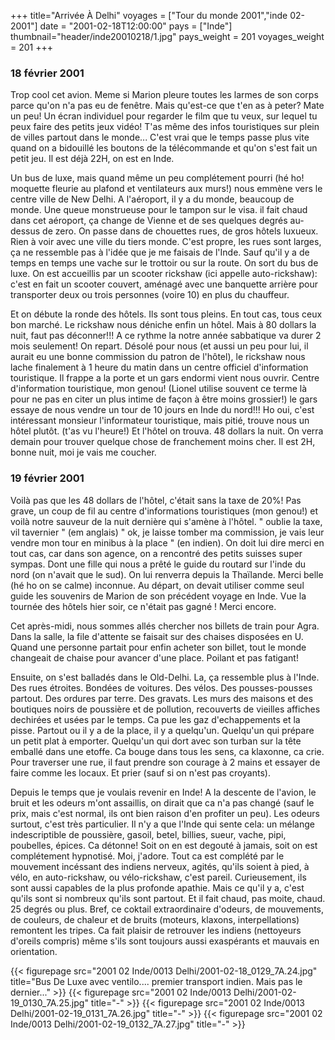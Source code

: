 +++
title="Arrivée À Delhi"
voyages = ["Tour du monde 2001","inde 02-2001"]
date = "2001-02-18T12:00:00"
pays = ["Inde"]
thumbnail="header/inde20010218/1.jpg"
pays_weight = 201
voyages_weight = 201
+++
### 18 février 2001


Trop cool cet avion. Meme si Marion pleure toutes les larmes de son corps parce 
qu'on n'a pas eu de fenêtre. Mais qu'est-ce que t'en as à peter? Mate un peu! 
Un écran individuel pour regarder le film que tu veux, sur lequel tu peux faire 
des petits jeux vidéo! T'as même des infos touristiques sur plein de villes 
partout dans le monde... C'est vrai que le temps passe plus vite quand on a 
bidouillé les boutons de la télécommande et qu'on s'est fait un petit jeu. Il 
est déjà 22H, on est en Inde. 

Un bus de luxe, mais quand même un peu complétement pourri (hé ho! moquette 
fleurie au plafond et ventilateurs aux murs!) nous emmène vers le centre ville 
de New Delhi. A l'aéroport, il y a du monde, beaucoup de monde. Une queue monstrueuse 
pour le tampon sur le visa. il fait chaud dans cet aéroport, ça change de Vienne 
et de ses quelques degrés au-dessus de zero. On passe dans de chouettes rues, 
de gros hôtels luxueux. Rien à voir avec une ville du tiers monde. C'est propre, 
les rues sont larges, ça ne ressemble pas à l'idée que je me faisais de l'Inde. 
Sauf qu'il y a de temps en temps une vache sur le trottoir ou sur la route. 
On sort du bus de luxe. On est accueillis par un scooter rickshaw (ici appelle 
auto-rickshaw): c'est en fait un scooter couvert, aménagé avec une banquette 
arrière pour transporter deux ou trois personnes (voire 10) en plus du chauffeur. 


Et on débute la ronde des hôtels. Ils sont tous pleins. En tout cas, tous ceux 
bon marché. Le rickshaw nous déniche enfin un hôtel. Mais à 80 dollars la nuit, 
faut pas déconner!!! A ce rythme la notre année sabbatique va durer 2 mois seulement! 
On repart. Désolé pour nous (et aussi un peu pour lui, il aurait eu une bonne 
commission du patron de l'hôtel), le rickshaw nous lache finalement à 1 heure 
du matin dans un centre officiel d'information touristique. Il frappe a la porte 
et un gars endormi vient nous ouvrir. Centre d'information touristique, mon 
genou! (Lionel utilise souvent ce terme là pour ne pas en citer un plus intime 
de façon à être moins grossier!) le gars essaye de nous vendre un tour de 10 
jours en Inde du nord!!! Ho oui, c'est intéressant monsieur l'informateur touristique, 
mais pitié, trouve nous un hôtel plutôt. (t'as vu l'heure!) Et l'hôtel on trouva. 
48 dollars la nuit. On verra demain pour trouver quelque chose de franchement 
moins cher. Il est 2H, bonne nuit, moi je vais me coucher. 

### 19 février 2001


Voilà pas que les 48 dollars de l'hôtel, c'était sans la taxe de 20%! Pas grave, 
un coup de fil au centre d'informations touristiques (mon genou!) et voilà notre 
sauveur de la nuit dernière qui s'amène à l'hôtel. " oublie la taxe, vil tavernier 
" (em anglais) " ok, je laisse tomber ma commission, je vais leur vendre mon 
tour en minibus à la place " (en indien). On doit lui dire merci en tout cas, 
car dans son agence, on a rencontré des petits suisses super sympas. Dont une 
fille qui nous a prêté le guide du routard sur l'inde du nord (on n'avait que 
le sud). On lui renverra depuis la Thaïlande. Merci belle (hé ho on se calme) 
inconnue. Au départ, on devait utiliser comme seul guide les souvenirs de Marion 
de son précédent voyage en Inde. Vue la tournée des hôtels hier soir, ce n'était 
pas gagné ! Merci encore.

Cet après-midi, nous sommes allés chercher nos billets de train pour Agra. 
Dans la salle, la file d'attente se faisait sur des chaises disposées en U. 
Quand une personne partait pour enfin acheter son billet, tout le monde changeait 
de chaise pour avancer d'une place. Poilant et pas fatigant!

Ensuite, on s'est balladés dans le Old-Delhi. La, ça ressemble plus à l'Inde. 
Des rues étroites. Bondées de voitures. Des vélos. Des pousses-pousses partout. 
Des ordures par terre. Des gravats. Les murs des maisons et des boutiques noirs 
de poussière et de pollution, recouverts de vieilles affiches dechirées et usées 
par le temps. Ca pue les gaz d'echappements et la pisse. Partout ou il y a de 
la place, il y a quelqu'un. Quelqu'un qui prépare un petit plat à emporter. 
Quelqu'un qui dort avec son turban sur la tête emballé dans une etoffe. Ca bouge 
dans tous les sens, ca klaxonne, ca crie. Pour traverser une rue, il faut prendre 
son courage à 2 mains et essayer de faire comme les locaux. Et prier (sauf si 
on n'est pas croyants).

Depuis le temps que je voulais revenir en Inde! A la descente de l'avion, le 
bruit et les odeurs m'ont assaillis, on dirait que ca n'a pas changé (sauf le 
prix, mais c'est normal, ils ont bien raison d'en profiter un peu). Les odeurs 
surtout, c'est très particulier. Il n'y a que l'Inde qui sente cela: un mélange 
indescriptible de poussière, gasoil, betel, billies, sueur, vache, pipi, poubelles, 
épices. Ca détonne! Soit on en est degouté à jamais, soit on est complétement 
hypnotisé. Moi, j'adore. Tout ca est complété par le mouvement incéssant des 
indiens nerveux, agités, qu'ils soient à pied, à vélo, en auto-rickshaw, ou 
vélo-rickshaw, c'est pareil. Curieusement, ils sont aussi capables de la plus 
profonde apathie. Mais ce qu'il y a, c'est qu'ils sont si nombreux qu'ils sont 
partout. Et il fait chaud, pas moite, chaud. 25 degrés ou plus. Bref, ce coktail 
extraordinaire d'odeurs, de mouvements, de couleurs, de chaleur et de bruits 
(moteurs, klaxons, interpellations) remontent les tripes. Ca fait plaisir de 
retrouver les indiens (nettoyeurs d'oreils compris) même s'ils sont toujours 
aussi exaspérants et mauvais en orientation. 



<div id="TOTO">{{< figurepage src="2001 02 Inde/0013 Delhi/2001-02-18_0129_7A.24.jpg" title="Bus De Luxe avec ventilo.... premier transport indien. Mais pas le dernier..."  >}}
{{< figurepage src="2001 02 Inde/0013 Delhi/2001-02-19_0130_7A.25.jpg" title="-"  >}}
{{< figurepage src="2001 02 Inde/0013 Delhi/2001-02-19_0131_7A.26.jpg" title="-"  >}}
{{< figurepage src="2001 02 Inde/0013 Delhi/2001-02-19_0132_7A.27.jpg" title="-"  >}}
</DIV>

